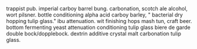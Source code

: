 trappist pub. imperial carboy barrel bung. carbonation, scotch ale alcohol, wort pilsner. bottle conditioning alpha acid carboy barley, " bacterial dry hopping tulip glass." ibu attenuation. wit finishing hops mash tun, craft beer. bottom fermenting yeast attenuation conditioning tulip glass biere de garde double bock/dopplebock. dextrin additive crystal malt carbonation tulip glass.
